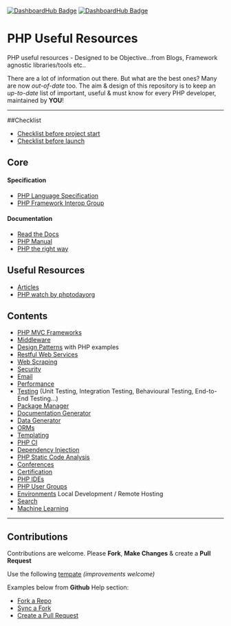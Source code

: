 [![DashboardHub Badge](http://dashboardhub.io/badge/552f7dcdcaeb17.39567168 "DashboardHub Badge")](http://dashboardhub.io/d/552f7dcdcaeb17.39567168)
[![DashboardHub Badge](http://dashboardhub.io/badge/views/552f7dcdcaeb17.39567168 "DashboardHub Badge")](http://dashboardhub.io/d/552f7dcdcaeb17.39567168)

# PHP Useful Resources

PHP useful resources - Designed to be Objective...from Blogs, Framework agnostic libraries/tools etc..

There are a lot of information out there. But what are the best ones? Many are now *out-of-date* too. The aim & design of this repository is to keep an *up-to-date* list of important, useful & must know for every PHP developer, maintained by **YOU**!

---

##Checklist

* [Checklist before project start](project-start-checklist.md)
* [Checklist before launch](online-checklist.md)

## Core

#### Specification

* [PHP Language Specification](https://github.com/php/php-langspec)
* [PHP Framework Interop Group](http://www.php-fig.org)

#### Documentation

* [Read the Docs](https://readthedocs.org)
* [PHP Manual](https://php.net/manual/en/index.php)
* [PHP the right way](http://www.phptherightway.com)

## Useful Resources

* [Articles](articles.md)
* [PHP watch by phptodayorg](https://github.com/phptodayorg/php-must-watch)

## Contents

* [PHP MVC Frameworks](/frameworks.md)
* [Middleware](/middleware.md)
* [Design Patterns](/design-patterns.md) with PHP examples
* [Restful Web Services](/restful-services.md)
* [Web Scraping](/web-scraping.md)
* [Security](/security.md)
* [Email](/email.md)
* [Performance](/performance.md)
* [Testing](/testing.md) (Unit Testing, Integration Testing, Behavioural Testing, End-to-End Testing...)
* [Package Manager](/package-manager.md)
* [Documentation Generator](/documentation-generator.md)
* [Data Generator](/data-generator.md)
* [ORMs](/orms.md)
* [Templating](/templating.md)
* [PHP CI](/ci.md)
* [Dependency Injection](/di.md)
* [PHP Static Code Analysis](/static-code-analysis.md)
* [Conferences](/conferences.md)
* [Certification](/certification.md)
* [PHP IDEs](/ides.md)
* [PHP User Groups](/user-groups.md)
* [Environments](/environments.md) Local Development / Remote Hosting
* [Search](/search.md)
* [Machine Learning](/machine-learning.md)

---

## Contributions

Contributions are welcome. Please **Fork**, **Make Changes** & create a **Pull Request**

Use the following [tempate](_template.md) *(improvements welcome)*

Examples below from **Github** Help section:

* [Fork a Repo](https://help.github.com/articles/fork-a-repo)
* [Sync a Fork](https://help.github.com/articles/syncing-a-fork)
* [Create a Pull Request](https://help.github.com/articles/creating-a-pull-request)
